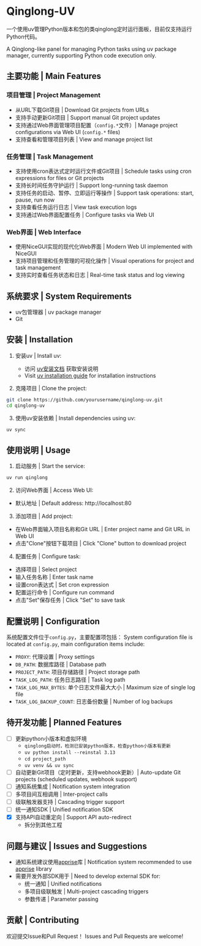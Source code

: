 # Qinglong-UV

一个使用uv管理Python版本和包的类qinglong定时运行面板，目前仅支持运行Python代码。

A Qinglong-like panel for managing Python tasks using uv package manager, currently supporting Python code execution only.

## 主要功能 | Main Features

### 项目管理 | Project Management
- 从URL下载Git项目 | Download Git projects from URLs
- 支持手动更新Git项目 | Support manual Git project updates
- 支持通过Web界面管理项目配置（`config.*`文件）| Manage project configurations via Web UI (`config.*` files)
- 支持查看和管理项目列表 | View and manage project list

### 任务管理 | Task Management
- 支持使用cron表达式定时运行文件或Git项目 | Schedule tasks using cron expressions for files or Git projects
- 支持长时间任务守护运行 | Support long-running task daemon
- 支持任务的启动、暂停、立即运行等操作 | Support task operations: start, pause, run now
- 支持查看任务运行日志 | View task execution logs
- 支持通过Web界面配置任务 | Configure tasks via Web UI

### Web界面 | Web Interface
- 使用NiceGUI实现的现代化Web界面 | Modern Web UI implemented with NiceGUI
- 支持项目管理和任务管理的可视化操作 | Visual operations for project and task management
- 支持实时查看任务状态和日志 | Real-time task status and log viewing

## 系统要求 | System Requirements
- uv包管理器 | uv package manager
- Git

## 安装 | Installation

1. 安装uv | Install uv:
   - 访问 [uv安装文档](https://docs.astral.sh/uv/getting-started/installation/) 获取安装说明
   - Visit [uv installation guide](https://docs.astral.sh/uv/getting-started/installation/) for installation instructions

2. 克隆项目 | Clone the project:
```bash
git clone https://github.com/yourusername/qinglong-uv.git
cd qinglong-uv
```

3. 使用uv安装依赖 | Install dependencies using uv:
```bash
uv sync
```

## 使用说明 | Usage

1. 启动服务 | Start the service:
```bash
uv run qinglong
```

2. 访问Web界面 | Access Web UI:
- 默认地址 | Default address: http://localhost:80

3. 添加项目 | Add project:
- 在Web界面输入项目名称和Git URL | Enter project name and Git URL in Web UI
- 点击"Clone"按钮下载项目 | Click "Clone" button to download project

4. 配置任务 | Configure task:
- 选择项目 | Select project
- 输入任务名称 | Enter task name
- 设置cron表达式 | Set cron expression
- 配置运行命令 | Configure run command
- 点击"Set"保存任务 | Click "Set" to save task

## 配置说明 | Configuration

系统配置文件位于`config.py`，主要配置项包括：
System configuration file is located at `config.py`, main configuration items include:

- `PROXY`: 代理设置 | Proxy settings
- `DB_PATH`: 数据库路径 | Database path
- `PROJECT_PATH`: 项目存储路径 | Project storage path
- `TASK_LOG_PATH`: 任务日志路径 | Task log path
- `TASK_LOG_MAX_BYTES`: 单个日志文件最大大小 | Maximum size of single log file
- `TASK_LOG_BACKUP_COUNT`: 日志备份数量 | Number of log backups

## 待开发功能 | Planned Features

- [ ] 更新python小版本和虚拟环境
  - `qinglong启动时，检测已安装python版本，检查python小版本有更新`
  - `uv python install --reinstal 3.13`
  - `cd project_path`
  - `uv venv && uv sync`
- [ ] 自动更新Git项目（定时更新，支持webhook更新）| Auto-update Git projects (scheduled updates, webhook support)
- [ ] 通知系统集成 | Notification system integration
- [ ] 多项目间互相调用 | Inter-project calls
- [ ] 级联触发器支持 | Cascading trigger support
- [ ] 统一通知SDK | Unified notification SDK
- [x] 支持API自动重定向 | Support API auto-redirect
  - 拆分到其他工程

## 问题与建议 | Issues and Suggestions

- 通知系统建议使用[apprise](https://github.com/caronc/apprise)库 | Notification system recommended to use [apprise](https://github.com/caronc/apprise) library
- 需要开发外部SDK用于 | Need to develop external SDK for:
  - 统一通知 | Unified notifications
  - 多项目级联触发 | Multi-project cascading triggers
  - 参数传递 | Parameter passing

## 贡献 | Contributing

欢迎提交Issue和Pull Request！
Issues and Pull Requests are welcome!
